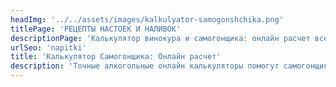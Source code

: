 ```yaml
---
headImg: '../../assets/images/kalkulyator-samogonshchika.png'
titlePage: 'РЕЦЕПТЫ НАСТОЕК И НАЛИВОК'
descriptionPage: 'Калькулятор винокура и самогонщика: онлайн расчет всех важных параметров'
urlSeo: 'napitki'
title: 'Калькулятор Самогонщика: Онлайн расчет'
description: 'Точные алкогольные онлайн калькуляторы помогут самогонщику рассчитать нужные параметры спирта, дистиллята и браги.'
---
```

